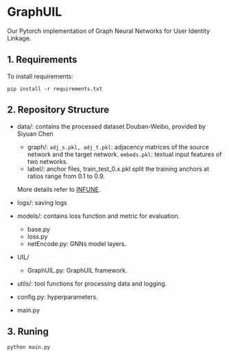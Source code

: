 # GraphUIL
Our Pytorch implementation of Graph Neural Networks for User Identity Linkage.

## 1. Requirements
To install requirements:
```setup
pip install -r requirements.txt
```

## 2. Repository Structure
- data/: contains the processed dataset Douban-Weibo, provided by Siyuan Chen
    - graph/: `adj_s.pkl, adj_t.pkl`: adjacency matrices of the source network and the target network.
              `embeds.pkl`: textual input features of two networks.
    - label/: anchor files, train_test_0.x.pkl split the training anchors at ratios range from 0.1 to 0.9.
    
    More details refer to [INFUNE](https://github.com/hilbert9221/INFUNE).
- logs/: saving logs 
- models/: contains loss function and metric for evaluation. 
    - base.py
    - loss.py 
    - netEncode.py: GNNs model layers.
- UIL/
    - GraphUIL.py: GraphUIL framework.
- utils/: tool functions for processing data and logging.
- config.py: hyperparameters.
- main.py

## 3. Runing
```
python main.py
```
